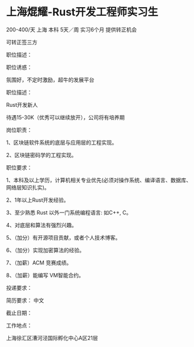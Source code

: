# 上海焜耀-Rust开发工程师实习生

200-400/天 上海 本科 5天／周 实习6个月 提供转正机会

可转正签三方

职位描述：

职位诱惑：

氛围好，不定时激励，超牛的发展平台

职位描述：

Rust开发新人

待遇15-30K（优秀可以继续放开），公司将有培养期

岗位职责：

1、区块链软件系统的底层与应用层的工程实现。

2、区块链密码学的工程实现。

职位要求：

1、本科及以上学历，计算机相关专业优先(必须对操作系统、编译语言、数据库、网络层知识扎实)。

2、1年以上Rust开发经验。

3、至少熟悉 Rust 以外一门系统编程语言: 如C++, C。

4、对底层和算法有强烈兴趣。

5、（加分）有开源项目贡献，或者个人技术博客。

6、（加分）实现加密算法的经验。

7、（加薪）ACM 竞赛成绩。

8、（加薪）能编写 VM智能合约。

投递要求：

简历要求： 中文

截止日期：

工作地点：

上海徐汇区漕河泾国际孵化中心A区21层